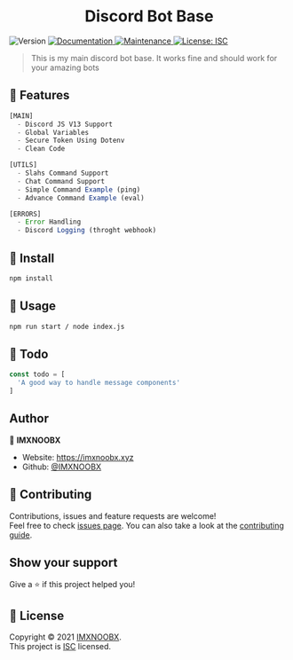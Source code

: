 <h1 align="center">Discord Bot Base</h1>
<p>
  <img alt="Version" src="https://img.shields.io/badge/version-1.2.0-blue.svg?cacheSeconds=2592000" />
  <a href="https://github.com/IMXNOOBX/snooby#readme" target="_blank">
    <img alt="Documentation" src="https://img.shields.io/badge/documentation-yes-brightgreen.svg" />
  </a>
  <a href="https://github.com/IMXNOOBX/snooby/graphs/commit-activity" target="_blank">
    <img alt="Maintenance" src="https://img.shields.io/badge/Maintained%3F-yes-green.svg" />
  </a>
  <a href="https://github.com/IMXNOOBX/snooby/blob/main/LICENSE.md" target="_blank">
    <img alt="License: ISC" src="https://img.shields.io/github/license/IMXNOOBX/djs.base" />
  </a>
</p>

> This is my main discord bot base. It works fine and should work for your amazing bots

## 🥏 Features

```js
[MAIN]
  - Discord JS V13 Support
  - Global Variables
  - Secure Token Using Dotenv
  - Clean Code

[UTILS]
  - Slahs Command Support
  - Chat Command Support
  - Simple Command Example (ping)
  - Advance Command Example (eval)

[ERRORS]
  - Error Handling
  - Discord Logging (throght webhook)
```

## 💈 Install

```sh
npm install
```

## 📗 Usage

```sh
npm run start / node index.js
```

## 📖 Todo
```js
const todo = [
  'A good way to handle message components'
]
```


## Author

👤 **IMXNOOBX**

* Website: https://imxnoobx.xyz
* Github: [@IMXNOOBX](https://github.com/IMXNOOBX)

## 🤝 Contributing

Contributions, issues and feature requests are welcome!<br />Feel free to check [issues page](https://github.com/IMXNOOBX/djs.base/issues). You can also take a look at the [contributing guide](https://github.com/IMXNOOBX/djs.base/blob/master/CONTRIBUTING.md).

## Show your support

Give a ⭐️ if this project helped you!

## 📝 License

Copyright © 2021 [IMXNOOBX](https://github.com/IMXNOOBX).<br />
This project is [ISC](https://github.com/IMXNOOBX/djs.base/blob/master/LICENSE) licensed.